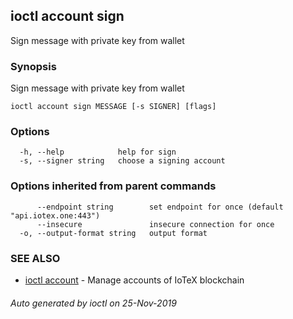 ## ioctl account sign

Sign message with private key from wallet

### Synopsis

Sign message with private key from wallet

```
ioctl account sign MESSAGE [-s SIGNER] [flags]
```

### Options

```
  -h, --help            help for sign
  -s, --signer string   choose a signing account
```

### Options inherited from parent commands

```
      --endpoint string        set endpoint for once (default "api.iotex.one:443")
      --insecure               insecure connection for once
  -o, --output-format string   output format
```

### SEE ALSO

* [ioctl account](ioctl_account.md)	 - Manage accounts of IoTeX blockchain

###### Auto generated by ioctl on 25-Nov-2019
